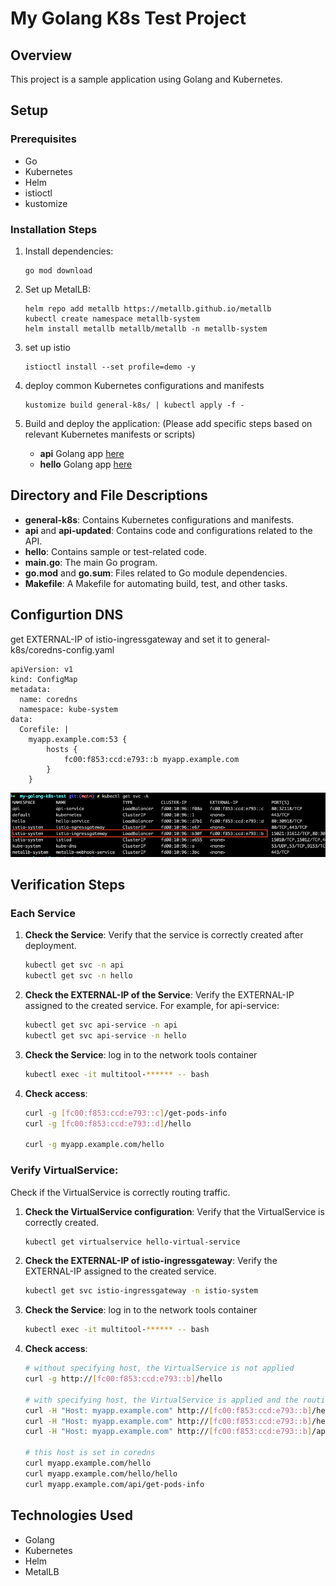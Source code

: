 # My Golang K8s Test Project

## Overview
This project is a sample application using Golang and Kubernetes.

## Setup

### Prerequisites
- Go
- Kubernetes
- Helm
- istioctl
- kustomize

### Installation Steps

1. Install dependencies:

   ```
   go mod download
   ```

2. Set up MetalLB:

   ```
   helm repo add metallb https://metallb.github.io/metallb
   kubectl create namespace metallb-system
   helm install metallb metallb/metallb -n metallb-system
   ```
3. set up istio
   
   ```
   istioctl install --set profile=demo -y
   ```

4. deploy common Kubernetes configurations and manifests

   ```
   kustomize build general-k8s/ | kubectl apply -f - 
   ```

5. Build and deploy the application:
   (Please add specific steps based on relevant Kubernetes manifests or scripts)
   
   - **api** Golang app [here](api/readme.md)
   - **hello** Golang app [here](hello/readme.md)


## Directory and File Descriptions

- **general-k8s**: Contains Kubernetes configurations and manifests.
- **api** and **api-updated**: Contains code and configurations related to the API.
- **hello**: Contains sample or test-related code.
- **main.go**: The main Go program.
- **go.mod** and **go.sum**: Files related to Go module dependencies.
- **Makefile**: A Makefile for automating build, test, and other tasks.

## Configurtion DNS

get EXTERNAL-IP of istio-ingressgateway and set it to general-k8s/coredns-config.yaml

```
apiVersion: v1
kind: ConfigMap
metadata:
  name: coredns
  namespace: kube-system
data:
  Corefile: |
    myapp.example.com:53 {
        hosts {
            fc00:f853:ccd:e793::b myapp.example.com
        }
    }
```

![svc](img/svc.png "svc")


## Verification Steps

### Each Service

1. **Check the Service**:
   Verify that the service is correctly created after deployment.

   ```sh
   kubectl get svc -n api
   kubectl get svc -n hello
   ```

2. **Check the EXTERNAL-IP of the Service**:
   Verify the EXTERNAL-IP assigned to the created service. For example, for api-service:

   ```sh
   kubectl get svc api-service -n api
   kubectl get svc api-service -n hello
   ```
   
3. **Check the Service**:
   log in to the network tools container

   ```sh
   kubectl exec -it multitool-****** -- bash
   ```

4. **Check access**:
 
 	```sh
 	curl -g [fc00:f853:ccd:e793::c]/get-pods-info
	curl -g [fc00:f853:ccd:e793::d]/hello
	
	curl -g myapp.example.com/hello
	```

### Verify VirtualService:
Check if the VirtualService is correctly routing traffic.

1. **Check the VirtualService configuration**:
   Verify that the VirtualService is correctly created.

   ```sh 
   kubectl get virtualservice hello-virtual-service
   ```
2. **Check the EXTERNAL-IP of istio-ingressgateway**:
   Verify the EXTERNAL-IP assigned to the created service.

   ```sh
   kubectl get svc istio-ingressgateway -n istio-system
   ```
   
3. **Check the Service**:
   log in to the network tools container

   ```sh
   kubectl exec -it multitool-****** -- bash
   ```

4. **Check access**:

   ```sh
   # without specifying host, the VirtualService is not applied
   curl -g http://[fc00:f853:ccd:e793::b]/hello
   
   # with specifying host, the VirtualService is applied and the routing is working
   curl -H "Host: myapp.example.com" http://[fc00:f853:ccd:e793::b]/hello
   curl -H "Host: myapp.example.com" http://[fc00:f853:ccd:e793::b]/hello/hello
   curl -H "Host: myapp.example.com" http://[fc00:f853:ccd:e793::b]/api/get-pods-info
   
   # this host is set in coredns
   curl myapp.example.com/hello
   curl myapp.example.com/hello/hello
   curl myapp.example.com/api/get-pods-info
   ```

## Technologies Used

- Golang
- Kubernetes
- Helm
- MetalLB

